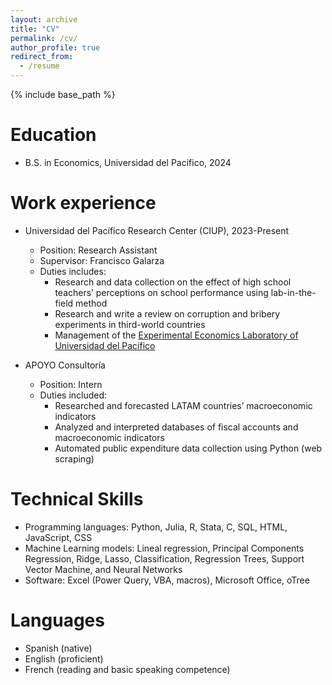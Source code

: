 ```yaml
---
layout: archive
title: "CV"
permalink: /cv/
author_profile: true
redirect_from:
  - /resume
---
```


{% include base_path %}

Education
======
* B.S. in Economics, Universidad del Pacifico, 2024

Work experience
======
* Universidad del Pacífico Research Center (CIUP), 2023-Present
  * Position: Research Assistant
  * Supervisor: Francisco Galarza
  * Duties includes: 
      * Research and data collection on the effect of high school teachers’ perceptions on school performance using lab-in-the-field method
      * Research and write a review on corruption and bribery experiments in third-world countries
      * Management of the [Experimental Economics Laboratory of Universidad del Pacífico](https://e2lab.up.edu.pe)

* APOYO Consultoría
  * Position: Intern
  * Duties included: 
    * Researched and forecasted LATAM countries’ macroeconomic indicators
    * Analyzed and interpreted databases of fiscal accounts and macroeconomic indicators
    * Automated public expenditure data collection using Python (web scraping)
  
Technical Skills
======
* Programming languages: Python, Julia, R, Stata, C, SQL, HTML, JavaScript, CSS
* Machine Learning models: Lineal regression, Principal Components Regression, Ridge, Lasso, Classification, Regression Trees, Support Vector Machine, and Neural Networks
* Software: Excel (Power Query, VBA, macros), Microsoft Office, oTree

Languages
======
* Spanish (native)
* English (proficient)
* French (reading and basic speaking competence)

<!-- Publications
======
  <ul>{% for post in site.publications reversed %}
    {% include archive-single-cv.html %}
  {% endfor %}</ul>
  
Talks
======
  <ul>{% for post in site.talks reversed %}
    {% include archive-single-talk-cv.html  %}
  {% endfor %}</ul>
  
Teaching
======
  <ul>{% for post in site.teaching reversed %}
    {% include archive-single-cv.html %}
  {% endfor %}</ul>
  
Service and leadership
======
* Currently signed in to 43 different slack teams -->